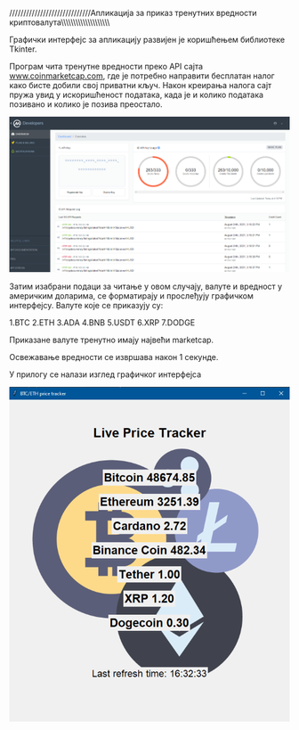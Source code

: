 /////////////////////////////Апликација за приказ тренутних вредности криптовалута\\\\\\\\\\\\\\\\\\\\\\\\\\\\\\\\\\\\\\\


Графички интерфејс за апликацију развијен је коришћењем библиотеке Tkinter.

Програм чита тренутне вредности преко API сајта www.coinmarketcap.com, где је потребно направити бесплатан налог како бисте добили свој приватни кључ.
Након креирања налога сајт пружа увид у искоришћеност података, када је и колико података позивано и колико је позива преостало.

<img src="api.png">

Затим изабрани подаци за читање у овом случају, валуте и вредност у америчким доларима, се форматирају и прослеђују графичком интерфејсу.
Валуте које се приказују су:

1.BTC
2.ETH
3.ADA
4.BNB
5.USDT
6.XRP
7.DODGE

Приказане валуте тренутно имају највећи marketcap.

Освежавање вредности се извршава након 1 секунде.

У прилогу се налази изглед графичког интерфејса

<img src="app.png">

